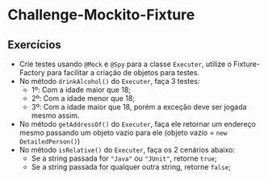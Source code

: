 # Challenge-Mockito-Fixture

## Exercícios
- Crie testes usando `@Mock` e `@Spy` para a classe `Executer`, utilize o Fixture-Factory para facilitar a criação de 
  objetos para testes.
- No método `drinkAlcohol()` do `Executer`, faça 3 testes:
  - 1º: Com a idade maior que 18;
  - 2º: Com a idade menor que 18;
  - 3º: Com a idade maior que 18, porém a exceção deve ser jogada mesmo assim.
- No método `getAddressOf()` do `Executer`, faça ele retornar um endereço mesmo passando um objeto vazio para ele (objeto 
  vazio = `new DetailedPerson()`)
- No método `isRelative()` do `Executer`, faça os 2 cenários abaixo:
  - Se a string passada for `"Java"` ou `"JUnit"`, retorne `true`;
  - Se a string passada for qualquer outra string, retorne `false`;

